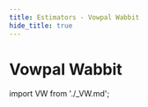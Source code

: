 ```yaml
---
title: Estimators - Vowpal Wabbit
hide_title: true
---
```


# Vowpal Wabbit

import VW from './_VW.md';

<VW/>
